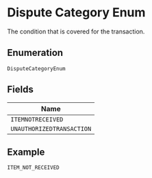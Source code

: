 
# Dispute Category Enum

The condition that is covered for the transaction.

## Enumeration

`DisputeCategoryEnum`

## Fields

| Name |
|  --- |
| `ITEMNOTRECEIVED` |
| `UNAUTHORIZEDTRANSACTION` |

## Example

```
ITEM_NOT_RECEIVED
```

